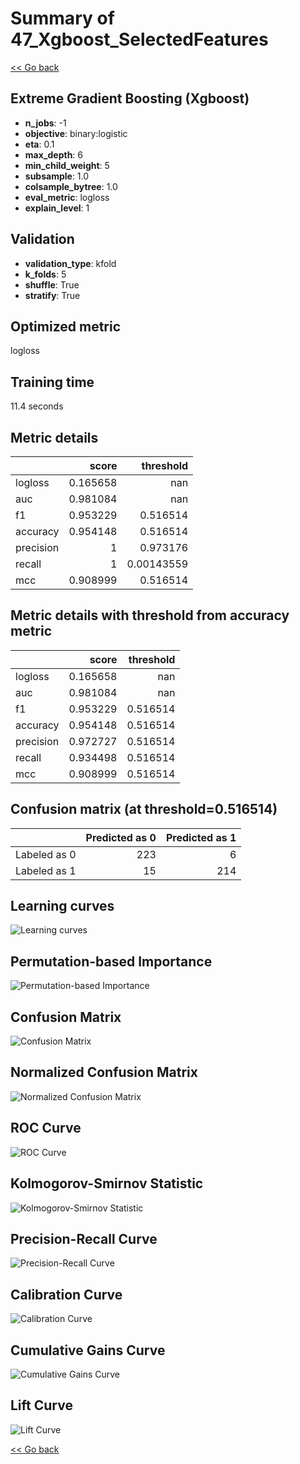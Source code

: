 # Summary of 47_Xgboost_SelectedFeatures

[<< Go back](../README.md)


## Extreme Gradient Boosting (Xgboost)
- **n_jobs**: -1
- **objective**: binary:logistic
- **eta**: 0.1
- **max_depth**: 6
- **min_child_weight**: 5
- **subsample**: 1.0
- **colsample_bytree**: 1.0
- **eval_metric**: logloss
- **explain_level**: 1

## Validation
 - **validation_type**: kfold
 - **k_folds**: 5
 - **shuffle**: True
 - **stratify**: True

## Optimized metric
logloss

## Training time

11.4 seconds

## Metric details
|           |    score |    threshold |
|:----------|---------:|-------------:|
| logloss   | 0.165658 | nan          |
| auc       | 0.981084 | nan          |
| f1        | 0.953229 |   0.516514   |
| accuracy  | 0.954148 |   0.516514   |
| precision | 1        |   0.973176   |
| recall    | 1        |   0.00143559 |
| mcc       | 0.908999 |   0.516514   |


## Metric details with threshold from accuracy metric
|           |    score |   threshold |
|:----------|---------:|------------:|
| logloss   | 0.165658 |  nan        |
| auc       | 0.981084 |  nan        |
| f1        | 0.953229 |    0.516514 |
| accuracy  | 0.954148 |    0.516514 |
| precision | 0.972727 |    0.516514 |
| recall    | 0.934498 |    0.516514 |
| mcc       | 0.908999 |    0.516514 |


## Confusion matrix (at threshold=0.516514)
|              |   Predicted as 0 |   Predicted as 1 |
|:-------------|-----------------:|-----------------:|
| Labeled as 0 |              223 |                6 |
| Labeled as 1 |               15 |              214 |

## Learning curves
![Learning curves](learning_curves.png)

## Permutation-based Importance
![Permutation-based Importance](permutation_importance.png)
## Confusion Matrix

![Confusion Matrix](confusion_matrix.png)


## Normalized Confusion Matrix

![Normalized Confusion Matrix](confusion_matrix_normalized.png)


## ROC Curve

![ROC Curve](roc_curve.png)


## Kolmogorov-Smirnov Statistic

![Kolmogorov-Smirnov Statistic](ks_statistic.png)


## Precision-Recall Curve

![Precision-Recall Curve](precision_recall_curve.png)


## Calibration Curve

![Calibration Curve](calibration_curve_curve.png)


## Cumulative Gains Curve

![Cumulative Gains Curve](cumulative_gains_curve.png)


## Lift Curve

![Lift Curve](lift_curve.png)



[<< Go back](../README.md)
